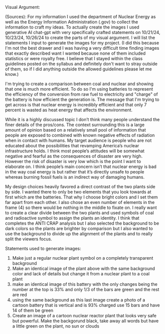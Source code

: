 Visual Argument:

(Sources): For my information I used the department of Nuclear Energy as well as the Energy Information Administration (.gov) to collect the information to craft my ideas.
To actually create the images I used generative AI chat-gpt with very specifically crafted statements on 10/21/24, 10/23/24, 10/26/24 to create the parts of my visual argument. I will list the statements I input to generate the images for my project. (I did this because I'm not the best drawer and I was having a very difficult time finding images that exactly described want I wanted because none of them included statistics or were royalty free. I believe that I stayed within the class guidelines posted on the syllabus and definitely don't want to stray outside of them, so if I did anything outside the allowed guidelines please let me know.)

I'm trying to create a comparison between coal and nuclear and showing that one is much more efficient. To do so I'm using batteries to represent the efficiency of the conversion from raw fuel to electricity and "charge" of the battery is how efficient the generation is. The message that I'm trying to get across is that nuclear energy is incredibly efficient and that only 7 percent is wasted as heat energy that affects the environment.

While it is a highly discussed topic I don’t think many people understand the finer details of the pros/cons. The context surrounding this is a large amount of opinion based on a relatively small pool of information that people are exposed to combined with known negative effects of radiation when in contact with humans. My target audience is people who are not educated about the possibilities that revamping America’s nuclear infrastructure holds. I think most people’s attitudes will be somewhat negative and fearful as the consequences of disaster are very high. However the risk of disaster is very low which is the point I want to elaborate on. I think people’s main concern isn’t that nuclear energy is bad in the way coal energy is but rather that it’s directly unsafe to people whereas burning fossil fuels is an indirect way of damaging humans.

My design choices heavily favored a direct contrast of the two plants side by side. I wanted there to only be two elements that you look towards at first which are the batteries. That why I choose bright colors and I set them far apart from each other. I also chose an even number of elements in the frame (4) so there would be nothing in the middle to fixate on. I really want to create a clear divide between the two plants and used symbols of coal and radioactive symbol to assign the plants an identity. I think that completes the ANTI CRAP analysis but I also selected the background to be dark colors so the plants are brighter by comparison but I also wanted to use the background to divide up the alignment of the plants and to really split the viewers focus.

Statements used to generate images: 
1. Make just a regular nuclear plant symbol on a completely transparent background
2. Make an identical image of the plant above with the same background color and lack of details but change it from a nuclear plant to a coal plant
3. make an identical image of this battery with the only changes being the number at the top is 33% and only 1/3 of the bars are green and the rest are red
4. using the same background as this last image create a photo of a cartoon battery that is vertical and is 93% charged use 15 bars and have 14 of them be green
5. Create an image of a cartoon nuclear reactor plant that looks very safe but powerful. Make the backgorund black, take away all words but have a little green on the plant, no sun or clouds